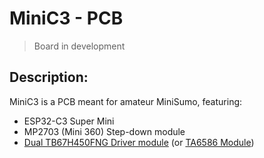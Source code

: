 # MiniC3 - PCB

>
>  Board in development
>

## Description:
MiniC3 is a PCB meant for amateur MiniSumo, featuring:
  -  ESP32-C3 Super Mini 
  -  MP2703 (Mini 360) Step-down module
  -  [Dual TB67H450FNG Driver module](https://github.com/JRegi/Driver-Module-TB67) (or [TA6586 Module](https://github.com/JRegi/Driver-Module-TA6586))
